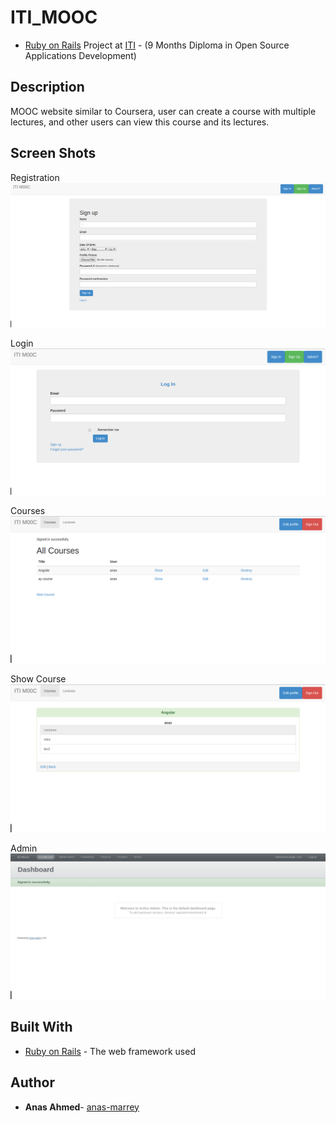 # ITI_MOOC
* [Ruby on Rails](http://rubyonrails.org/)  Project at   [ITI](http://iti.gov.eg/) - (9 Months Diploma in Open Source Applications Development)

## Description
MOOC website similar to Coursera, user can create a course with multiple lectures, and other users can
view this course and its lectures.

## Screen Shots
Registration
![Registration](/screenshots/reg.png?raw=true "Regstration")

Login
![Login](/screenshots/login.png?raw=true "Optional Title")

Courses
![Courses](/screenshots/courses.png?raw=true "Optional Title")

Show Course
![Show Course](/screenshots/showcourse.png?raw=true "Optional Title")

Admin
![Admin](/screenshots/Admin.png?raw=true "Admin")

## Built With
* [Ruby on Rails](http://guides.rubyonrails.org/v4.2/) - The web framework used

## Author
* **Anas Ahmed**- [anas-marrey](https://github.com/anas-marrey)
